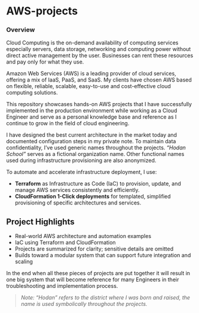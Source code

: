 # AWS-projects
### Overview

Cloud Computing is the on-demand availability of computing services especially servers, data storage, networking and computing power without direct active management by the user. Businesses can rent these resources and pay only for what they use.

Amazon Web Services (AWS) is a leading provider of cloud services, offering a mix of IaaS, PaaS, and SaaS. My clients have chosen AWS based on flexible, reliable, scalable, easy-to-use and cost-effective cloud computing solutions.

This repository showcases hands-on AWS projects that I have successfully implemented in the production environment while working as a Cloud Engineer and serve as a personal knowledge base and reference as I continue to grow in the field of cloud engineering. 

I have designed the best current architecture in the market today and documented configuration steps in my private note. To maintain data confidentiality, I’ve used generic names throughout the projects. *“Hodan School”* serves as a fictional organization name. Other functional names used during infrastructure provisioning are also anonymized. 

To automate and accelerate infrastructure deployment, I use:

- **Terraform** as Infrastructure as Code (IaC) to provision, update, and manage AWS services consistently and efficiently.
- **CloudFormation 1-Click deployments** for templated, simplified provisioning of specific architectures and services.

## Project Highlights

- Real-world AWS architecture and automation examples  
- IaC using Terraform and CloudFormation  
- Projects are summarized for clarity; sensitive details are omitted  
- Builds toward a modular system that can support future integration and scaling

In the end when all these pieces of projects are put together it will result in one big system that will become reference for many Engineers in their troubleshooting and implementation process.

> *Note: “Hodan” refers to the district where I was born and raised, the name is used symbolically throughout the projects.*
